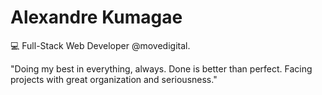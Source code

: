 # Alexandre Kumagae 

💻 Full-Stack Web Developer @movedigital.

"Doing my best in everything, always. Done is better than perfect. Facing projects with great organization and seriousness."
